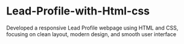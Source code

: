 # Lead-Profile-with-Html-css
Developed a responsive Lead Profile webpage using HTML and CSS, focusing on clean layout, modern design, and smooth user interface
